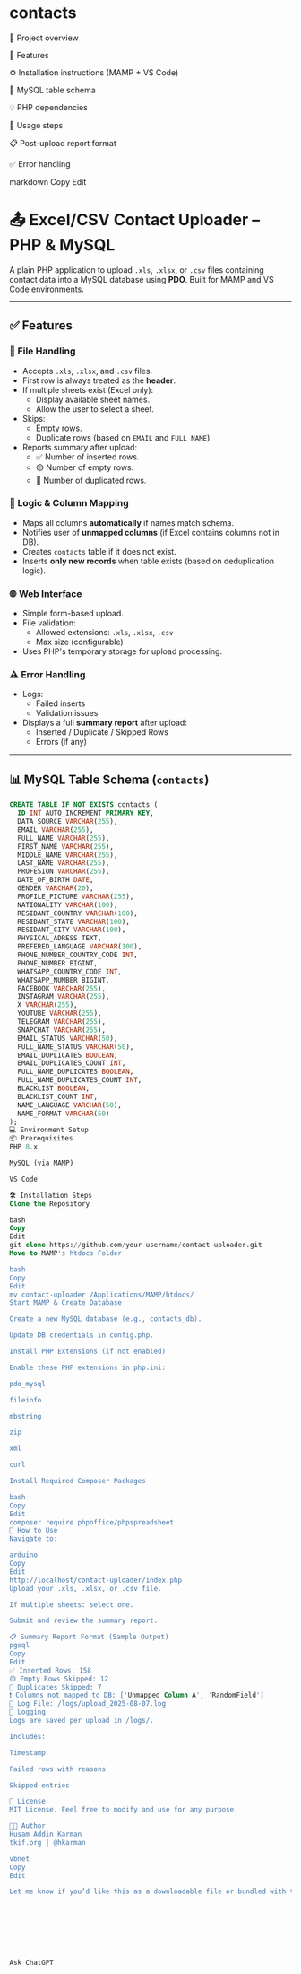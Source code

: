 # contacts

📌 Project overview

📁 Features

⚙️ Installation instructions (MAMP + VS Code)

📜 MySQL table schema

💡 PHP dependencies

🚀 Usage steps

📋 Post-upload report format

✅ Error handling

markdown
Copy
Edit
# 📤 Excel/CSV Contact Uploader – PHP & MySQL

A plain PHP application to upload `.xls`, `.xlsx`, or `.csv` files containing contact data into a MySQL database using **PDO**. Built for MAMP and VS Code environments.

---

## ✅ Features

### 📁 File Handling
- Accepts `.xls`, `.xlsx`, and `.csv` files.
- First row is always treated as the **header**.
- If multiple sheets exist (Excel only):
  - Display available sheet names.
  - Allow the user to select a sheet.
- Skips:
  - Empty rows.
  - Duplicate rows (based on `EMAIL` and `FULL NAME`).
- Reports summary after upload:
  - ✅ Number of inserted rows.
  - 🟡 Number of empty rows.
  - 🔁 Number of duplicated rows.

### 🧠 Logic & Column Mapping
- Maps all columns **automatically** if names match schema.
- Notifies user of **unmapped columns** (if Excel contains columns not in DB).
- Creates `contacts` table if it does not exist.
- Inserts **only new records** when table exists (based on deduplication logic).

### 🌐 Web Interface
- Simple form-based upload.
- File validation:
  - Allowed extensions: `.xls`, `.xlsx`, `.csv`
  - Max size (configurable)
- Uses PHP's temporary storage for upload processing.

### ⚠️ Error Handling
- Logs:
  - Failed inserts
  - Validation issues
- Displays a full **summary report** after upload:
  - Inserted / Duplicate / Skipped Rows
  - Errors (if any)

---

## 📊 MySQL Table Schema (`contacts`)

```sql
CREATE TABLE IF NOT EXISTS contacts (
  ID INT AUTO_INCREMENT PRIMARY KEY,
  DATA_SOURCE VARCHAR(255),
  EMAIL VARCHAR(255),
  FULL_NAME VARCHAR(255),
  FIRST_NAME VARCHAR(255),
  MIDDLE_NAME VARCHAR(255),
  LAST_NAME VARCHAR(255),
  PROFESION VARCHAR(255),
  DATE_OF_BIRTH DATE,
  GENDER VARCHAR(20),
  PROFILE_PICTURE VARCHAR(255),
  NATIONALITY VARCHAR(100),
  RESIDANT_COUNTRY VARCHAR(100),
  RESIDANT_STATE VARCHAR(100),
  RESIDANT_CITY VARCHAR(100),
  PHYSICAL_ADRESS TEXT,
  PREFERED_LANGUAGE VARCHAR(100),
  PHONE_NUMBER_COUNTRY_CODE INT,
  PHONE_NUMBER BIGINT,
  WHATSAPP_COUNTRY_CODE INT,
  WHATSAPP_NUMBER BIGINT,
  FACEBOOK VARCHAR(255),
  INSTAGRAM VARCHAR(255),
  X VARCHAR(255),
  YOUTUBE VARCHAR(255),
  TELEGRAM VARCHAR(255),
  SNAPCHAT VARCHAR(255),
  EMAIL_STATUS VARCHAR(50),
  FULL_NAME_STATUS VARCHAR(50),
  EMAIL_DUPLICATES BOOLEAN,
  EMAIL_DUPLICATES_COUNT INT,
  FULL_NAME_DUPLICATES BOOLEAN,
  FULL_NAME_DUPLICATES_COUNT INT,
  BLACKLIST BOOLEAN,
  BLACKLIST_COUNT INT,
  NAME_LANGUAGE VARCHAR(50),
  NAME_FORMAT VARCHAR(50)
);
💻 Environment Setup
📦 Prerequisites
PHP 8.x

MySQL (via MAMP)

VS Code

🛠 Installation Steps
Clone the Repository

bash
Copy
Edit
git clone https://github.com/your-username/contact-uploader.git
Move to MAMP's htdocs Folder

bash
Copy
Edit
mv contact-uploader /Applications/MAMP/htdocs/
Start MAMP & Create Database

Create a new MySQL database (e.g., contacts_db).

Update DB credentials in config.php.

Install PHP Extensions (if not enabled)

Enable these PHP extensions in php.ini:

pdo_mysql

fileinfo

mbstring

zip

xml

curl

Install Required Composer Packages

bash
Copy
Edit
composer require phpoffice/phpspreadsheet
🚀 How to Use
Navigate to:

arduino
Copy
Edit
http://localhost/contact-uploader/index.php
Upload your .xls, .xlsx, or .csv file.

If multiple sheets: select one.

Submit and review the summary report.

📋 Summary Report Format (Sample Output)
pgsql
Copy
Edit
✅ Inserted Rows: 158  
🟡 Empty Rows Skipped: 12  
🔁 Duplicates Skipped: 7  
❗ Columns not mapped to DB: ['Unmapped Column A', 'RandomField']
📁 Log File: /logs/upload_2025-08-07.log
🧾 Logging
Logs are saved per upload in /logs/.

Includes:

Timestamp

Failed rows with reasons

Skipped entries

🤝 License
MIT License. Feel free to modify and use for any purpose.

👨‍💻 Author
Husam Addin Karman
tkif.org | @hkarman

vbnet
Copy
Edit

Let me know if you’d like this as a downloadable file or bundled with the actual PHP scripts you're working on.








Ask ChatGPT

